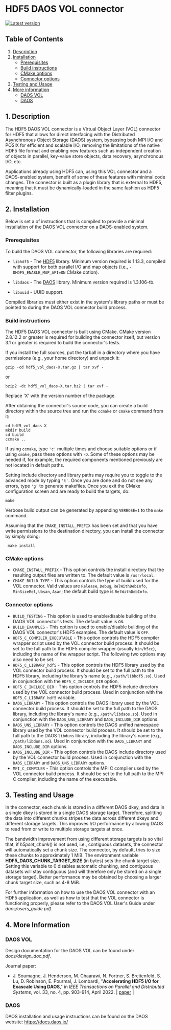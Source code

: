 # HDF5 DAOS VOL connector

[![Latest version][vol-daos-release-svg]][vol-daos-release-link]

## Table of Contents
1. [Description](#1-Description)
2. [Installation](#2-Installation)
    * [Prerequisites](#Prerequisites)
    * [Build instructions](#Build-instructions)
    * [CMake options](#CMake-options)
    * [Connector options](#Connector-options)
3. [Testing and Usage](#3-Testing-And-Usage)
4. [More information](#4-More-Information)
    * [DAOS VOL](#DAOS-VOL)
    * [DAOS](#DAOS)

## 1. Description

The HDF5 DAOS VOL connector is a Virtual Object Layer (VOL) connector for HDF5
that allows for direct interfacing with the Distributed Asynchronous Object
Storage (DAOS) system, bypassing both MPI I/O and POSIX for efficient and
scalable I/O, removing the limitations of the native HDF5 file format and
enabling new features such as independent creation of objects in parallel,
key-value store objects, data recovery, asynchronous I/O, etc.

Applications already using HDF5 can, using this VOL connector and a DAOS-enabled
system, benefit of some of these features with minimal code changes.
The connector is built as a plugin library that is external to HDF5, meaning
that it must be dynamically-loaded in the same fashion as HDF5 filter plugins.

## 2. Installation

Below is set a of instructions that is compiled to provide a minimal
installation of the DAOS VOL connector on a DAOS-enabled system.

### Prerequisites

To build the DAOS VOL connector, the following libraries are required:

+ `libhdf5` - The [HDF5](https://www.hdfgroup.org/downloads/hdf5/) library.
            Minimum version required is 1.13.3, compiled with
            support for both parallel I/O and map objects 
            (i.e., `-DHDF5_ENABLE_MAP_API=ON` CMake option).

+ `libdaos` - The [DAOS](https://github.com/daos-stack/daos) library.
            Minimum version required is 1.3.106-tb.

+ `libuuid` - UUID support.

Compiled libraries must either exist in the system's library paths or must be
pointed to during the DAOS VOL connector build process.

### Build instructions

The HDF5 DAOS VOL connector is built using CMake. CMake version 2.8.12.2 or
greater is required for building the connector itself, but version 3.1 or
greater is required to build the connector's tests.

If you install the full sources, put the tarball in a directory where you have permissions (e.g., your home directory) and unpack it:

    gzip -cd hdf5_vol_daos-X.tar.gz | tar xvf -

or

    bzip2 -dc hdf5_vol_daos-X.tar.bz2 | tar xvf -

Replace 'X' with the version number of the package.

After obtaining the connector's source code, you can create a build directory
within the source tree and run the `ccmake` or `cmake` command from it:

    cd hdf5_vol_daos-X
    mkdir build
    cd build
    ccmake ..

If using `ccmake`, type `'c'` multiple times and choose suitable options or if
using `cmake`, pass these options with `-D`. Some of these options may be needed
if, for example, the required components mentioned previously are not located in
default paths.

Setting include directory and library paths may require you to toggle to
the advanced mode by typing `'t'`. Once you are done and do not see any
errors, type `'g'` to generate makefiles. Once you exit the CMake
configuration screen and are ready to build the targets, do:

    make

Verbose build output can be generated by appending `VERBOSE=1` to the
`make` command.

Assuming that the `CMAKE_INSTALL_PREFIX` has been set
and that you have write permissions to the destination directory, you can
install the connector by simply doing:

     make install

### CMake options

  * `CMAKE_INSTALL_PREFIX` - This option controls the install directory that the resulting output files are written to. The default value is `/usr/local`. 
  * `CMAKE_BUILD_TYPE` - This option controls the type of build used for the VOL connector. Valid values are `Release`, `Debug`, `RelWithDebInfo`,
  `MinSizeRel`, `Ubsan`, `Asan`; the default build type is `RelWithDebInfo`.

### Connector options

  * `BUILD_TESTING` - This option is used to enable/disable building of the
  DAOS VOL connector's tests. The default value is `ON`.
  * `BUILD_EXAMPLES` - This option is used to enable/disable building of the
  DAOS VOL connector's HDF5 examples. The default value is `OFF`.
  * `HDF5_C_COMPILER_EXECUTABLE` - This option controls the HDF5 compiler
  wrapper script used by the VOL connector build process. It should be set to
  the full path to the HDF5 compiler wrapper (usually `bin/h5cc`), including
  the name of the wrapper script. The following two options may also need to be
  set.
  * `HDF5_C_LIBRARY_hdf5` - This option controls the HDF5 library used by the
  VOL connector build process. It should be set to the full path to the HDF5
  library, including the library's name (e.g., `/path/libhdf5.so`). Used in
  conjunction with the `HDF5_C_INCLUDE_DIR` option.
  * `HDF5_C_INCLUDE_DIR` - This option controls the HDF5 include directory used
  by the VOL connector build process. Used in conjunction with the
  `HDF5_C_LIBRARY_hdf5` variable.
  * `DAOS_LIBRARY` - This option controls the DAOS library used by the VOL
  connector build process. It should be set to the full path to the DAOS
  library, including the library's name (e.g., `/path/libdaos.so`). Used in
  conjunction with the `DAOS_UNS_LIBRARY` and `DAOS_INCLUDE_DIR` options.
  * `DAOS_UNS_LIBRARY` - This option controls the DAOS unified namespace library
  used by the VOL connector build process. It should be set to the full path to
  the DAOS `libduns` library, including the library's name
  (e.g., `/path/libduns.so`). Used in conjunction with the `DAOS_LIBRARY` and `DAOS_INCLUDE_DIR` options.
  * `DAOS_INCLUDE_DIR` - This option controls the DAOS include directory used by
  the VOL connector build process. Used in conjunction with the `DAOS_LIBRARY`
  and `DAOS_UNS_LIBRARY` options.
  * `MPI_C_COMPILER` - This option controls the MPI C compiler used by the VOL
  connector build process. It should be set to the full path to the MPI C
  compiler, including the name of the executable.

## 3. Testing and Usage
In the connector, each chunk is stored in a different DAOS dkey, and data in a single dkey is stored in a single DAOS storage target. Therefore, splitting the data into different chunks stripes the data across different dkeys and different storage targets. This improves I/O performance by allowing DAOS to read from or write to multiple storage targets at once.


The bandwidth improvement from using different storage targets is so vital that, if *h5pset_chunk*() is not used, i.e., contiguous datasets, the connector will automatically set a chunk size. The connector, by default, tries to size these chunks to approximately 1 MiB. The environment variable **HDF5_DAOS_CHUNK_TARGET_SIZE** (in bytes) sets the chunk target size. Setting this variable to 0 disables automatic chunking, and contiguous datasets will stay contiguous (and will therefore only be stored on a single storage target). Better performance may be obtained by choosing a larger chunk target size, such as 4-8 MiB.

For further information on how to use the DAOS VOL connector with an HDF5 application,
as well as how to test that the VOL connector is functioning properly, please
refer to the DAOS VOL User's Guide under _docs/users_guide.pdf_.

## 4. More Information

### DAOS VOL
Design documentation for the DAOS VOL can be found under _docs/design_doc.pdf_.

Journal paper:
* J. Soumagne, J. Henderson, M. Chaarawi, N. Fortner, S. Breitenfeld, S. Lu, D. Robinson, E. Pourmal, J. Lombardi, "__Accelerating HDF5 I/O for Exascale Using DAOS__," in _IEEE Transactions on Parallel and Distributed Systems_, vol. 33, no. 4, pp. 903-914, April 2022. | [paper][doi_paper] |

### DAOS
DAOS installation and usage instructions can
be found on the DAOS website: https://docs.daos.io/

[vol-daos-release-svg]: https://img.shields.io/github/release/HDFGroup/vol-daos/all.svg
[vol-daos-release-link]: https://github.com/HDFGroup/vol-daos/releases
[doi_paper]: https://dx.doi.org/10.1109/TPDS.2021.3097884
